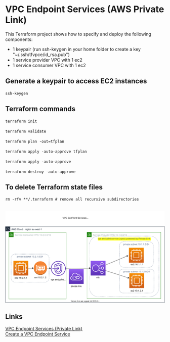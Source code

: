 # VPC Endpoint Services (AWS Private Link)

This Terraform project shows how to specify and deploy the following components:
+ 1 keypair (run ssh-keygen in your home folder to create a key "~/.ssh/tfvpce/id_rsa.pub")
+ 1 service provider VPC with 1 ec2
+ 1 service consumer VPC with 1 ec2

## Generate a keypair to access EC2 instances

    ssh-keygen

## Terraform commands
    
    terraform init
    
    terraform validate
    
    terraform plan -out=tfplan
    
    terraform apply -auto-approve tfplan
    
    terraform apply -auto-approve
    
    terraform destroy -auto-approve

## To delete Terraform state files
    rm -rfv **/.terraform # remove all recursive subdirectories
    
<br>

<img src="./VPC%20Endpoint%20Service.svg?sanitize=true">

## Links
<a href="https://docs.aws.amazon.com/vpc/latest/userguide/endpoint-service.html">VPC Endpoint Services (Private Link)</a>
<br>
<a href="https://cloudaffaire.com/create-a-vpc-endpoint-service/">Create a VPC Endpoint Service</a>